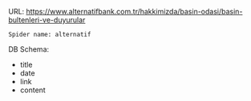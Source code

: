 URL: https://www.alternatifbank.com.tr/hakkimizda/basin-odasi/basin-bultenleri-ve-duyurular

    Spider name: alternatif

DB Schema:
- title
- date
- link
- content